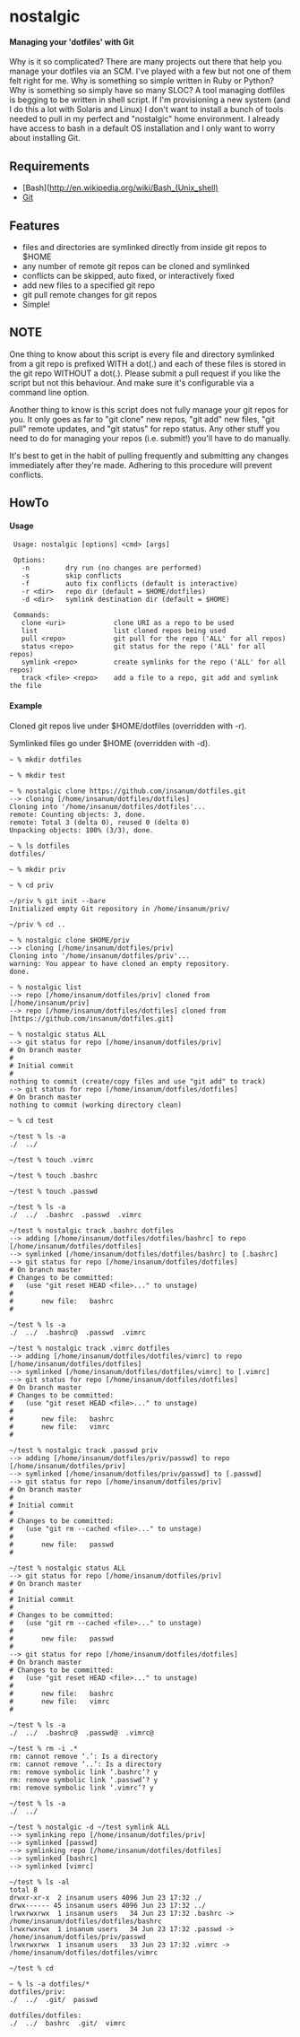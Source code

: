 nostalgic
=========

#### Managing your 'dotfiles' with Git

Why is it so complicated? There are many projects out there that help you
manage your dotfiles via an SCM. I've played with a few but not one of them
felt right for me. Why is something so simple written in Ruby or Python?
Why is something so simply have so many SLOC? A tool managing dotfiles is
begging to be written in shell script. If I'm provisioning a new system (and
I do this a lot with Solaris and Linux) I don't want to install a bunch of
tools needed to pull in my perfect and "nostalgic" home environment. I already
have access to bash in a default OS installation and I only want to worry about
installing Git.

Requirements
------------

 * [Bash](http://en.wikipedia.org/wiki/Bash_(Unix_shell)
 * [Git](http://git-scm.com/)

Features
--------

 * files and directories are symlinked directly from inside git repos to $HOME
 * any number of remote git repos can be cloned and symlinked
 * conflicts can be skipped, auto fixed, or interactively fixed
 * add new files to a specified git repo
 * git pull remote changes for git repos
 * Simple!

NOTE
----

One thing to know about this script is every file and directory symlinked from
a git repo is prefixed WITH a dot(.) and each of these files is stored in the
git repo WITHOUT a dot(.). Please submit a pull request if you like the script
but not this behaviour. And make sure it's configurable via a command line
option.

Another thing to know is this script does not fully manage your git repos for
you. It only goes as far to "git clone" new repos, "git add" new files, "git
pull" remote updates, and "git status" for repo status. Any other stuff you
need to do for managing your repos (i.e. submit!) you'll have to do manually.

It's best to get in the habit of pulling frequently and submitting any changes
immediately after they're made. Adhering to this procedure will prevent
conflicts.

HowTo
-----

#### Usage
```
 Usage: nostalgic [options] <cmd> [args]

 Options:
   -n         dry run (no changes are performed)
   -s         skip conflicts
   -f         auto fix conflicts (default is interactive)
   -r <dir>   repo dir (default = $HOME/dotfiles)
   -d <dir>   symlink destination dir (default = $HOME)

 Commands:
   clone <uri>            clone URI as a repo to be used
   list                   list cloned repos being used
   pull <repo>            git pull for the repo ('ALL' for all repos)
   status <repo>          git status for the repo ('ALL' for all repos)
   symlink <repo>         create symlinks for the repo ('ALL' for all repos)
   track <file> <repo>    add a file to a repo, git add and symlink the file
```

#### Example

Cloned git repos live under $HOME/dotfiles (overridden with -r).

Symlinked files go under $HOME (overridden with -d).

```
~ % mkdir dotfiles

~ % mkdir test

~ % nostalgic clone https://github.com/insanum/dotfiles.git
--> cloning [/home/insanum/dotfiles/dotfiles]
Cloning into '/home/insanum/dotfiles/dotfiles'...
remote: Counting objects: 3, done.
remote: Total 3 (delta 0), reused 0 (delta 0)
Unpacking objects: 100% (3/3), done.

~ % ls dotfiles
dotfiles/

~ % mkdir priv

~ % cd priv

~/priv % git init --bare
Initialized empty Git repository in /home/insanum/priv/

~/priv % cd ..

~ % nostalgic clone $HOME/priv
--> cloning [/home/insanum/dotfiles/priv]
Cloning into '/home/insanum/dotfiles/priv'...
warning: You appear to have cloned an empty repository.
done.

~ % nostalgic list
--> repo [/home/insanum/dotfiles/priv] cloned from [/home/insanum/priv]
--> repo [/home/insanum/dotfiles/dotfiles] cloned from [https://github.com/insanum/dotfiles.git]

~ % nostalgic status ALL
--> git status for repo [/home/insanum/dotfiles/priv]
# On branch master
#
# Initial commit
#
nothing to commit (create/copy files and use "git add" to track)
--> git status for repo [/home/insanum/dotfiles/dotfiles]
# On branch master
nothing to commit (working directory clean)

~ % cd test

~/test % ls -a
./  ../

~/test % touch .vimrc

~/test % touch .bashrc

~/test % touch .passwd

~/test % ls -a
./  ../  .bashrc  .passwd  .vimrc

~/test % nostalgic track .bashrc dotfiles
--> adding [/home/insanum/dotfiles/dotfiles/bashrc] to repo [/home/insanum/dotfiles/dotfiles]
--> symlinked [/home/insanum/dotfiles/dotfiles/bashrc] to [.bashrc]
--> git status for repo [/home/insanum/dotfiles/dotfiles]
# On branch master
# Changes to be committed:
#   (use "git reset HEAD <file>..." to unstage)
#
#       new file:   bashrc
#

~/test % ls -a
./  ../  .bashrc@  .passwd  .vimrc

~/test % nostalgic track .vimrc dotfiles
--> adding [/home/insanum/dotfiles/dotfiles/vimrc] to repo [/home/insanum/dotfiles/dotfiles]
--> symlinked [/home/insanum/dotfiles/dotfiles/vimrc] to [.vimrc]
--> git status for repo [/home/insanum/dotfiles/dotfiles]
# On branch master
# Changes to be committed:
#   (use "git reset HEAD <file>..." to unstage)
#
#       new file:   bashrc
#       new file:   vimrc
#

~/test % nostalgic track .passwd priv
--> adding [/home/insanum/dotfiles/priv/passwd] to repo [/home/insanum/dotfiles/priv]
--> symlinked [/home/insanum/dotfiles/priv/passwd] to [.passwd]
--> git status for repo [/home/insanum/dotfiles/priv]
# On branch master
#
# Initial commit
#
# Changes to be committed:
#   (use "git rm --cached <file>..." to unstage)
#
#       new file:   passwd
#

~/test % nostalgic status ALL
--> git status for repo [/home/insanum/dotfiles/priv]
# On branch master
#
# Initial commit
#
# Changes to be committed:
#   (use "git rm --cached <file>..." to unstage)
#
#       new file:   passwd
#
--> git status for repo [/home/insanum/dotfiles/dotfiles]
# On branch master
# Changes to be committed:
#   (use "git reset HEAD <file>..." to unstage)
#
#       new file:   bashrc
#       new file:   vimrc
#

~/test % ls -a
./  ../  .bashrc@  .passwd@  .vimrc@

~/test % rm -i .*
rm: cannot remove ‘.’: Is a directory
rm: cannot remove ‘..’: Is a directory
rm: remove symbolic link ‘.bashrc’? y
rm: remove symbolic link ‘.passwd’? y
rm: remove symbolic link ‘.vimrc’? y

~/test % ls -a
./  ../

~/test % nostalgic -d ~/test symlink ALL
--> symlinking repo [/home/insanum/dotfiles/priv]
--> symlinked [passwd]
--> symlinking repo [/home/insanum/dotfiles/dotfiles]
--> symlinked [bashrc]
--> symlinked [vimrc]

~/test % ls -al
total 8
drwxr-xr-x  2 insanum users 4096 Jun 23 17:32 ./
drwx------ 45 insanum users 4096 Jun 23 17:32 ../
lrwxrwxrwx  1 insanum users   34 Jun 23 17:32 .bashrc -> /home/insanum/dotfiles/dotfiles/bashrc
lrwxrwxrwx  1 insanum users   34 Jun 23 17:32 .passwd -> /home/insanum/dotfiles/priv/passwd
lrwxrwxrwx  1 insanum users   33 Jun 23 17:32 .vimrc -> /home/insanum/dotfiles/dotfiles/vimrc

~/test % cd

~ % ls -a dotfiles/*
dotfiles/priv:
./  ../  .git/  passwd

dotfiles/dotfiles:
./  ../  bashrc  .git/  vimrc
```


